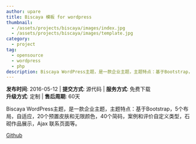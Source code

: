 ```yaml
---
author: upare
title: Biscaya 模板 for wordpress
thumbnail:
  - /assets/projects/biscaya/images/index.jpg
  - /assets/projects/biscaya/images/template.jpg
category:
  - project
tag:
  - opensource
  - wordpress
  - php
description: Biscaya WordPress主题，是一款企业主题，主题特点：基于Bootstrap，5个布局，自适应，20个预置皮肤和无限颜色，40个简码，案例和评价自定义类型，石砌作品展示，Ajax 联系页面等。
---
```

**发布时间**: 2016-05-12 | **提交方式**: 源代码 | **服务方式**: 免费下载  
**升级方式**: 定制 | **售后周期**: 60天

Biscaya WordPress主题，是一款企业主题，主题特点：基于Bootstrap，5个布局，自适应，20个预置皮肤和无限颜色，40个简码，案例和评价自定义类型，石砌作品展示，Ajax 联系页面等。

[Github](https://github.com/hallwann/biscaya_html)